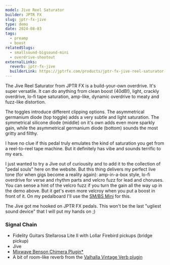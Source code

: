 ```yaml
---
model: Jive Reel Saturator
builder: JPTR FX
slug: jptr-fx-jive
type: demo
date: 2024-08-03
tags:
  - preamp
  - boost
relatedSlugs:
  - smallsound-bigsound-mini
  - overdrive-shootout
externalLinks:
  reverb: jptr-fx-jive
  builderLink: https://jptrfx.com/products/jptr-fx-jive-reel-saturator-overdrive
---
```


The Jive Reel Saturator from JPTR FX is a build-your-own overdrive. It's super versatile. It can do anything from clean boost (40dB!), light, crackly overdrive, lo-fi tape saturation, amp-like, dynamic overdrive to meaty and fuzz-like distortion.

The toggles introduce different clipping options. The asymmetrical germanium diode (top toggle) adds a very subtle and light saturation. The symmetrical silicone diode (middle) on it's own adds even more sparkly gain, while the asymmetrical germanium diode (bottom) sounds the most gritty and filthy.

I have no clue if this pedal truly emulates the kind of saturation you get from a reel-to-reel tape machine. But it definitely has vibe and sounds terrific to my ears.

I just wanted to try a Jive out of curiousity and to add it to the collection of "pedal souls" here on the website. But this thing delivers my perfect live tone (for when gigs become a reality again): amp-in-a-box style, lo-fi overdrive for verse and rhythm parts and velcro fuzz for lead and choruses. You can sense a hint of the velcro fuzz if you turn the gain all the way up in the demo above. But it get's even more velcroy when you put a boost in front of it. On my pedalboard I'll use the [SM/BS Mini](/demos/smallsound-bigsound-mini) for this.

The Jive got me hooked on JPTR FX pedals. This won't be the last "ugliest sound device" that I will put my hands on ;)

### Signal Chain

- Fidelity Guitars Stellarosa Lite II with Lollar Firebird pickups (bridge pickup)
- Jive
- [Mixwave Benson Chimera Plugin\*](https://sweetwater.sjv.io/B0N2PL)
- A bit of room-like reverb from the [Valhalla Vintage Verb plugin](https://valhalladsp.com/shop/reverb/valhalla-vintage-verb/)

